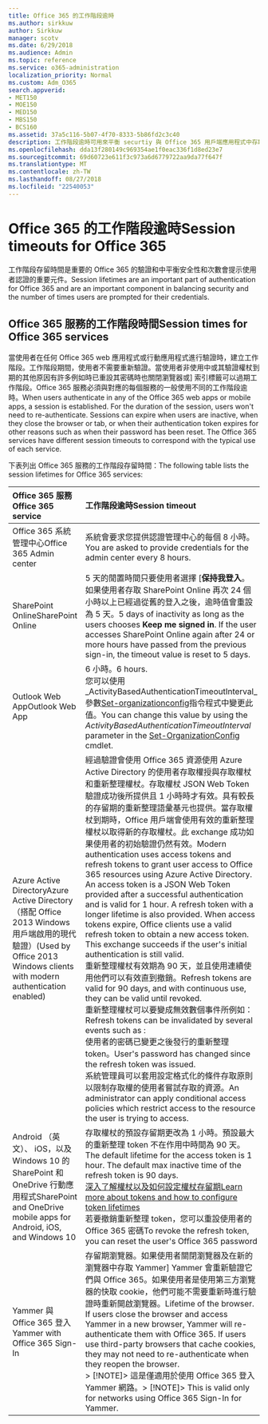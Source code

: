 ```yaml
---
title: Office 365 的工作階段逾時
ms.author: sirkkuw
author: Sirkkuw
manager: scotv
ms.date: 6/29/2018
ms.audience: Admin
ms.topic: reference
ms.service: o365-administration
localization_priority: Normal
ms.custom: Adm_O365
search.appverid:
- MET150
- MOE150
- MED150
- MBS150
- BCS160
ms.assetid: 37a5c116-5b07-4f70-8333-5b86fd2c3c40
description: 工作階段逾時可用來平衡 securtiy 與 Office 365 用戶端應用程式中存取的簡易性。
ms.openlocfilehash: dda13f280149c969354ae1f0eac336f1d8ed23e7
ms.sourcegitcommit: 69d60723e611f3c973a6d6779722aa9da77f647f
ms.translationtype: MT
ms.contentlocale: zh-TW
ms.lasthandoff: 08/27/2018
ms.locfileid: "22540053"
---
```

# <a name="session-timeouts-for-office-365"></a><span data-ttu-id="6cae8-103">Office 365 的工作階段逾時</span><span class="sxs-lookup"><span data-stu-id="6cae8-103">Session timeouts for Office 365</span></span>

<span data-ttu-id="6cae8-104">工作階段存留時間是重要的 Office 365 的驗證和中平衡安全性和次數會提示使用者認證的重要元件。</span><span class="sxs-lookup"><span data-stu-id="6cae8-104">Session lifetimes are an important part of authentication for Office 365 and are an important component in balancing security and the number of times users are prompted for their credentials.</span></span>
  
## <a name="session-times-for-office-365-services"></a><span data-ttu-id="6cae8-105">Office 365 服務的工作階段時間</span><span class="sxs-lookup"><span data-stu-id="6cae8-105">Session times for Office 365 services</span></span>

<span data-ttu-id="6cae8-p101">當使用者在任何 Office 365 web 應用程式或行動應用程式進行驗證時，建立工作階段。工作階段期間，使用者不需要重新驗證。當使用者非使用中或其驗證權杖到期的其他原因有許多例如時已重設其密碼時也關閉瀏覽器或] 索引標籤可以過期工作階段。Office 365 服務必須與對應的每個服務的一般使用不同的工作階段逾時。</span><span class="sxs-lookup"><span data-stu-id="6cae8-p101">When users authenticate in any of the Office 365 web apps or mobile apps, a session is established. For the duration of the session, users won't need to re-authenticate. Sessions can expire when users are inactive, when they close the browser or tab, or when their authentication token expires for other reasons such as when their password has been reset. The Office 365 services have different session timeouts to correspond with the typical use of each service.</span></span>
  
<span data-ttu-id="6cae8-110">下表列出 Office 365 服務的工作階段存留時間：</span><span class="sxs-lookup"><span data-stu-id="6cae8-110">The following table lists the session lifetimes for Office 365 services:</span></span>
  
|<span data-ttu-id="6cae8-111">**Office 365 服務**</span><span class="sxs-lookup"><span data-stu-id="6cae8-111">**Office 365 service**</span></span>|<span data-ttu-id="6cae8-112">**工作階段逾時**</span><span class="sxs-lookup"><span data-stu-id="6cae8-112">**Session timeout**</span></span>|
|:-----|:-----|
|<span data-ttu-id="6cae8-113">Office 365 系統管理中心</span><span class="sxs-lookup"><span data-stu-id="6cae8-113">Office 365 Admin center</span></span>  <br/> |<span data-ttu-id="6cae8-114">系統會要求您提供認證管理中心的每個 8 小時。</span><span class="sxs-lookup"><span data-stu-id="6cae8-114">You are asked to provide credentials for the admin center every 8 hours.</span></span>  <br/> |
|<span data-ttu-id="6cae8-115">SharePoint Online</span><span class="sxs-lookup"><span data-stu-id="6cae8-115">SharePoint Online</span></span>  <br/> |<span data-ttu-id="6cae8-p102">5 天的閒置時間只要使用者選擇 [**保持我登入**。如果使用者存取 SharePoint Online 再次 24 個小時以上已經過從舊的登入之後，逾時值會重設為 5 天。</span><span class="sxs-lookup"><span data-stu-id="6cae8-p102">5 days of inactivity as long as the users chooses **Keep me signed in**. If the user accesses SharePoint Online again after 24 or more hours have passed from the previous sign-in, the timeout value is reset to 5 days.  </span></span><br/> |
|<span data-ttu-id="6cae8-118">Outlook Web App</span><span class="sxs-lookup"><span data-stu-id="6cae8-118">Outlook Web App</span></span>  <br/> |<span data-ttu-id="6cae8-119">6 小時。</span><span class="sxs-lookup"><span data-stu-id="6cae8-119">6 hours.</span></span>  <br/> <span data-ttu-id="6cae8-120">您可以使用_ActivityBasedAuthenticationTimeoutInterval_參數[Set-organizationconfig](https://go.microsoft.com/fwlink/p/?LinkId=615378)指令程式中變更此值。</span><span class="sxs-lookup"><span data-stu-id="6cae8-120">You can change this value by using the  _ActivityBasedAuthenticationTimeoutInterval_ parameter in the [Set-OrganizationConfig](https://go.microsoft.com/fwlink/p/?LinkId=615378) cmdlet.</span></span>  <br/> |
|<span data-ttu-id="6cae8-121">Azure Active Directory</span><span class="sxs-lookup"><span data-stu-id="6cae8-121">Azure Active Directory</span></span>  <br/> <span data-ttu-id="6cae8-122">（搭配 Office 2013 Windows 用戶端啟用的現代驗證）</span><span class="sxs-lookup"><span data-stu-id="6cae8-122">(Used by Office 2013 Windows clients with modern authentication enabled)</span></span>  <br/> | <span data-ttu-id="6cae8-p103">經過驗證會使用 Office 365 資源使用 Azure Active Directory 的使用者存取權授與存取權杖和重新整理權杖。存取權杖 JSON Web Token 驗證成功後所提供且 1 小時時才有效。具有較長的存留期的重新整理語彙基元也提供。當存取權杖到期時，Office 用戶端會使用有效的重新整理權杖以取得新的存取權杖。此 exchange 成功如果使用者的初始驗證仍然有效。</span><span class="sxs-lookup"><span data-stu-id="6cae8-p103">Modern authentication uses access tokens and refresh tokens to grant user access to Office 365 resources using Azure Active Directory. An access token is a JSON Web Token provided after a successful authentication and is valid for 1 hour. A refresh token with a longer lifetime is also provided. When access tokens expire, Office clients use a valid refresh token to obtain a new access token. This exchange succeeds if the user's initial authentication is still valid.</span></span>  <br/>  <span data-ttu-id="6cae8-128">重新整理權杖有效期為 90 天，並且使用連續使用他們可以有效直到撤銷。</span><span class="sxs-lookup"><span data-stu-id="6cae8-128">Refresh tokens are valid for 90 days, and with continuous use, they can be valid until revoked.</span></span>  <br/>  <span data-ttu-id="6cae8-129">重新整理權杖可以要變成無效數個事件所例如：</span><span class="sxs-lookup"><span data-stu-id="6cae8-129">Refresh tokens can be invalidated by several events such as :</span></span>  <br/>  <span data-ttu-id="6cae8-130">使用者的密碼已變更之後發行的重新整理 token。</span><span class="sxs-lookup"><span data-stu-id="6cae8-130">User's password has changed since the refresh token was issued.</span></span>  <br/>  <span data-ttu-id="6cae8-131">系統管理員可以套用設定格式化的條件存取原則以限制存取權的使用者嘗試存取的資源。</span><span class="sxs-lookup"><span data-stu-id="6cae8-131">An administrator can apply conditional access policies which restrict access to the resource the user is trying to access.</span></span>  <br/> |
|<span data-ttu-id="6cae8-132">Android （英文）、 iOS，以及 Windows 10 的 SharePoint 和 OneDrive 行動應用程式</span><span class="sxs-lookup"><span data-stu-id="6cae8-132">SharePoint and OneDrive mobile apps for Android, iOS, and Windows 10</span></span>  <br/> |<span data-ttu-id="6cae8-p104">存取權杖的預設存留期更改為 1 小時。預設最大的重新整理 token 不在作用中時間為 90 天。</span><span class="sxs-lookup"><span data-stu-id="6cae8-p104">The default lifetime for the access token is 1 hour. The default max inactive time of the refresh token is 90 days.  </span></span><br/> [<span data-ttu-id="6cae8-135">深入了解權杖以及如何設定權杖存留期</span><span class="sxs-lookup"><span data-stu-id="6cae8-135">Learn more about tokens and how to configure token lifetimes</span></span>](https://docs.microsoft.com/en-us/azure/active-directory/active-directory-configurable-token-lifetimes) <br/> <span data-ttu-id="6cae8-136">若要撤銷重新整理 token，您可以重設使用者的 Office 365 密碼</span><span class="sxs-lookup"><span data-stu-id="6cae8-136">To revoke the refresh token, you can reset the user's Office 365 password</span></span>  <br/> |
|<span data-ttu-id="6cae8-137">Yammer 與 Office 365 登入</span><span class="sxs-lookup"><span data-stu-id="6cae8-137">Yammer with Office 365 Sign-In</span></span>  <br/> |<span data-ttu-id="6cae8-p105">存留期瀏覽器。如果使用者關閉瀏覽器及在新的瀏覽器中存取 Yammer] Yammer 會重新驗證它們與 Office 365。如果使用者是使用第三方瀏覽器的快取 cookie，他們可能不需要重新時進行驗證時重新開啟瀏覽器。</span><span class="sxs-lookup"><span data-stu-id="6cae8-p105">Lifetime of the browser. If users close the browser and access Yammer in a new browser, Yammer will re-authenticate them with Office 365. If users use third-party browsers that cache cookies, they may not need to re-authenticate when they reopen the browser.  </span></span><br/> <span data-ttu-id="6cae8-141">> [!NOTE]> 這是僅適用於使用 Office 365 登入 Yammer 網路。</span><span class="sxs-lookup"><span data-stu-id="6cae8-141">> [!NOTE]> This is valid only for networks using Office 365 Sign-In for Yammer.</span></span>           |
   

